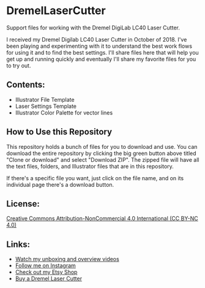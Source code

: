 # DremelLaserCutter
Support files for working with the Dremel DigiLab LC40 Laser Cutter.

I received my Dremel Digilab LC40 Laser Cutter in October of 2018. I've been playing and experimenting with it to understand the best work flows for using it and to find the best settings. I'll share files here that will help you get up and running quickly and eventually I'll share my favorite files for you to try out. 

## Contents:
* Illustrator File Template
* Laser Settings Template
* Illustrator Color Palette for vector lines

## How to Use this Repository
This repository holds a bunch of files for you to download and use. You can download the entire repository by clicking the big green button above titled "Clone or download" and select "Download ZIP". The zipped file will have all the text files, folders, and Illustrator files that are in this repository.
  
If there's a specific file you want, just click on the file name, and on its individual page there's a download button.

## License: 
[Creative Commons Attribution-NonCommercial 4.0 International (CC BY-NC 4.0)](https://creativecommons.org/licenses/by-nc/4.0/)

## Links:
* [Watch my unboxing and overview videos](https://www.youtube.com/c/KathrynMcElroy23) 
* [Follow me on Instagram](https://instagram.com/kathrynmakes)
* [Check out my Etsy Shop](https://www.etsy.com/shop/kathrynmcelroy)
* [Buy a Dremel Laser Cutter](https://shop.dremel.com/laser-cutter/)
